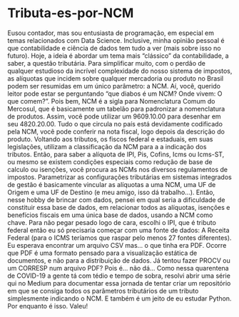 # Tributa-es-por-NCM
Eusou contador, mas sou entusiasta de programação, em especial em temas relacionados com Data Science. Inclusive, minha opinião pessoal é que contabilidade e ciência de dados tem tudo a ver (mais sobre isso no futuro). Hoje, a ideia é abordar um tema mais “clássico” da contabilidade, a saber, a questão tributária. Para simplificar muito, com o perdão de qualquer estudioso da incrível complexidade do nosso sistema de impostos, as alíquotas que incidem sobre qualquer mercadoria ou produto no Brasil podem ser resumidas em um único parâmetro: a NCM. Aí, você, querido leitor pode estar se perguntando “que diabos é um NCM? Onde vivem: O que comem?”. Pois bem, NCM é a sigla para Nomenclatura Comum do Mercosul, que é basicamente um tabelão para padronizar a nomenclatura de produtos. Assim, você pode utilizar um 9609.10.00 para desenhar em seu 4820.20.00. Tudo o que circula no país está devidamente codificado pela NCM, você pode conferir na nota fiscal, logo depois da descrição do produto. Voltando aos tributos, os fiscos federal e estaduais, em suas legislações, utilizam a classificação da NCM para a a indicação dos tributos. Então, para saber a alíquota de IPI, Pis, Cofins, Icms ou Icms-ST, ou mesmo se existem condições especiais como redução de base de calculo ou isenções, você procura as NCMs nos diversos regulamentos de impostos. Parametrizar as configurações tributárias em sistemas integrados de gestão é basicamente vincular as alíquotas a uma NCM, uma UF de Origem e uma UF de Destino (e meu amigo, isso dá trabalho…). Então, nesse hobby de brincar com dados, pensei em qual seria a dificuldade de constituir essa base de dados, em relacionar todos as alíquotas, isenções e benefícios fiscais em uma única base de dados, usando a NCM como chave. Para não pegar pesado logo de cara, escolhi o IPI, que é tributo federal então eu só precisaria começar com uma fonte de dados: A Receita Federal (para o ICMS teríamos que raspar pelo menos 27 fontes diferentes). Eu esperava encontrar um arquivo CSV mas… o que tinha era PDF. Ocorre que PDF é uma formato pensado para a visualização estática de documentos, e não para a distribuição de dados. Já tentou fazer PROCV ou um CORRESP num arquivo PDF? Pois é… não dá… Como nessa quarentena de COVID-19 a gente tá com tédio e tempo de sobra, resolvi abrir uma série qui no Medium para documentar essa jornada de tentar criar um repositório em que se consiga todos os parâmetros tributários de um tributo simplesmente indicando o NCM. E também é um jeito de eu estudar Python. Por enquanto é isso. Valeu!
